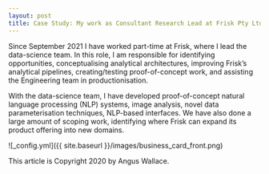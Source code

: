 ```yaml
---
layout: post
title: Case Study: My work as Consultant Research Lead at Frisk Pty Ltd 
---
```


Since September 2021 I have worked part-time at Frisk, where I lead the data-science team. In this role, I am responsible for identifying opportunities, conceptualising analytical architectures, improving Frisk’s analytical pipelines, creating/testing proof-of-concept work, and assisting the Engineering team in productionisation. 

With the data-science team, I have developed proof-of-concept natural language processing (NLP) systems, image analysis, novel data parameterisation techniques, NLP-based interfaces. We have also done a large amount of scoping work, identifying where Frisk can expand its product offering into new domains.

![_config.yml]({{ site.baseurl }}/images/business_card_front.png)

This article is Copyright 2020 by Angus Wallace.
